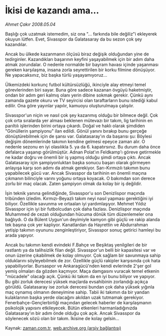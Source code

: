 # İkisi de kazandı ama...

*Ahmet Çakır 2008.05.04*

<tr><td class="metin" colspan="2" style="padding-top: 20px; padding-left: 5px; padding-right: 10px;">Başlığı çok uzatmak istemedim, siz ona "... farkında bile değiliz"i ekleyerek okuyun lütfen. Evet, Sivasspor da Galatasaray da bu sezon çok şey kazandılar.</td></tr><tr><td class="metin" colspan="2" style="padding-top: 20px; padding-left: 5px; padding-right: 10px;"><p>Ancak bu ülkede kazanmanın ölçüsü biraz değişik olduğundan yine de tedirginler. Kazandıkları başarının keyfini yaşayabilmek için bir adım daha atmak zorundalar. O nedenle normalde bir bayram havası içinde yaşanması gereken karşılaşma, insana zorla seyrettirilen bir korku filmine dönüşüyor. Ne yapacaksınız, biz başka türlü yaşayamıyoruz...
<p>Ülkemizdeki korkunç futbol kültürsüzlüğü, ikinciyle alay etmeyi temel görevlerinden biri sayar. Buna göre sadece kazanan övgüyü haketmiştir, ondan bir adım geri kalmış olanı yerin dibine sokmak gerekir. Çünkü aynı zamanda gazete okuru ve TV seyircisi olan taraftarların bunu istediği kabul edilir. Ona göre yayınlar yapılır, kamuoyu oluşturulmaya çalışılır.
<p>Sivasspor'un niçin ve nasıl çok şey kazanmış olduğu bir bilmece değil. Çok çok orta sıralarda yer alması beklenen mütevazı bir takım, lig tarihinin en parıltılı işlerinden birini ortaya çıkardı. Doğal ve haklı olarak şimdiden "Gönüllerin şampiyonu" ilan edildi. Gönül yanını bırakıp bunu gerçeğe dönüştürebilmek için de şansı var. Galatasaray'ın da başarısı şu: Böylesi değişim dönemlerinde takımın kendine gelmesi epeyce zaman alır. O nedenle sezonu en iyi olasılıkla 5. ya da 6. kapatırsınız. Bu durum daha önce defalarca yaşanıp görülmüştür. Adnan Polat'ın Feldkamp'ı göreve getirmekle ne kadar doğru ve önemli bir iş yapmış olduğu şimdi ortaya çıktı. Ancak Galatasaray için şampiyonluktan başka sonucu başarı olarak görmeyen anlayışa karşı son adımı da atmak gerekiyor. Sarı-Kırmızılı takımın bunu yapabilecek gücü var. Ancak Sivasspor da tarihinin en önemli maçına çıkmanın bilinciyle varını yoğunu ortaya koyacak. O bakımdan son derece zorlu bir maç olacak. Zaten şampiyon olmak da kolay bir iş değildir. 
<p>İşin teknik yanına gelindiğinde, Sivasspor'u son Denizlispor maçında tribünden izledim. Kırmızı-Beyazlı takım neyi nasıl yapması gerektiğini iyi biliyor. Özellikle savunma ve ortaalan iyi yardımlaşıyor. Mehmet Yıldız Sivasspor için iyi bir futbolcudan çok daha fazlası. Denizlispor maçında Muhammed de cezalı olduğundan hücuma dönük tüm düzenlemeler ona bağlıydı. O da Bülent Uygun'un deyimiyle kamyon gibi güçlü ve rakip alanda tek başına çok yer kaplıyor. Kanatlardan da Hayrettin ve Abdurrahman yetişip takımın oyununu zenginleştiriyor, Sivasspor sonuç getirici hamleyi bu arada yapıyor.
<p>Ancak bu takımın kendi evindeki F.Bahçe ve Beşiktaş yenilgileri de bir rastlantı ya da talihsizlik filan değil. Sivasspor'un belli bir kapasitesi var ve onun üzerine çıkabilmek de kolay olmuyor. Çok sağlam bir savunmaya sahip olduklarını söyleyebilmek de zor. Özellikle güçlü rakipler karşısında çok hata yapabiliyorlar. Bursaspor ve Ankaragücü'nden kendi evlerinde 2'şer gol yemiş olmaları da gözden kaçmıyor. Maça damgasını vuracak temel etkenin "mücadele" olacağı açık. Çünkü iki takım da en iyi bunu biliyor ve yapıyor. Bu gibi zorluk derecesi yüksek maçlarda evsahibinin zorlandığı açıkça görüldü. Galatasaray ise zorluk derecesi bundan çok daha yüksek yığınla maç oynamış olmanın deneyimine sahip. Tabii iki takımın da bir yandan kulaklarının başka yerde olacağını akıldan uzak tutmamak gerekiyor. Fenerbahçe-Gençlerbirliği maçından gelecek haberler de karşılaşmanın psikolojik yapısını etkileyecek. Bütün etkenleri harmanladığınızda Galatasaray'ın bir adım önde olduğu çok açık. Ancak Sivasspor da söylenecek sözü olan bir takım. İkisine de kolay gelsin...<br/></p></p></p></p></p></td></tr>

Kaynak: [zaman.com.tr](http://zaman.com.tr/yazar.do?yazino=684985), [web.archive.org (arşiv bağlantısı)](http://web.archive.org/web/20080506075053/http://www.zaman.com.tr:80/yazar.do?yazino=684985)
